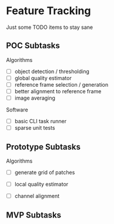 # Feature Tracking

Just some TODO items to stay sane

## POC Subtasks

Algorithms
- [ ] object detection / thresholding
- [ ] global quality estimator
- [ ] reference frame selection / generation
- [ ] better alignment to reference frame
- [ ] image averaging

Software
- [ ] basic CLI task runner
- [ ] sparse unit tests

## Prototype Subtasks

Algorithms
- [ ] generate grid of patches
- [ ] local quality estimator
- [ ] channel alignment


## MVP Subtasks
